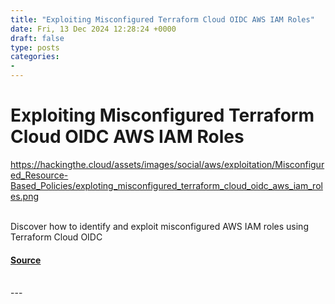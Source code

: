 ```yaml
---
title: "Exploiting Misconfigured Terraform Cloud OIDC AWS IAM Roles"
date: Fri, 13 Dec 2024 12:28:24 +0000
draft: false
type: posts
categories: 
- 
---
```

# Exploiting Misconfigured Terraform Cloud OIDC AWS IAM Roles
https://hackingthe.cloud/assets/images/social/aws/exploitation/Misconfigured_Resource-Based_Policies/exploting_misconfigured_terraform_cloud_oidc_aws_iam_roles.png
<br/>

<br/>
Discover how to identify and exploit misconfigured AWS IAM roles using Terraform Cloud OIDC

#### [Source](https://hackingthe.cloud/aws/exploitation/Misconfigured_Resource-Based_Policies/exploting_misconfigured_terraform_cloud_oidc_aws_iam_roles/)

<br/>
---
